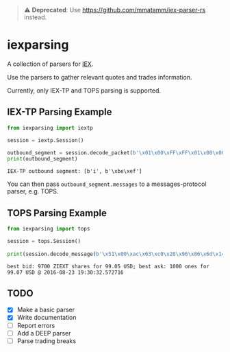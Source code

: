 > :warning: **Deprecated**: Use https://github.com/mmatamm/iex-parser-rs instead.

# iexparsing
A collection of parsers for [IEX](https://exchange.iex.io/).

Use the parsers to gather relevant quotes and trades information. 

Currently, only IEX-TP and TOPS parsing is supported.

## IEX-TP Parsing Example

```py
from iexparsing import iextp

session = iextp.Session()

outbound_segment = session.decode_packet(b'\x01\x00\xFF\xFF\x01\x00\x00\x00\x00\x00\x87\x42\x07\x00\x02\x00\x8c\xa6\x21\x00\x00\x00\x00\x00\xca\xc3\x00\x00\x00\x00\x00\x00\xec\x45\xc2\x20\x96\x86\x6d\x14\x01\x00\x69\x02\x00\xBE\xEF')
print(outbound_segment)
```

```
IEX-TP outbound segment: [b'i', b'\xbe\xef']
```

You can then pass `outbound_segment.messages` to a messages-protocol parser, e.g. TOPS.

## TOPS Parsing Example

```py
from iexparsing import tops

session = tops.Session()
    
print(session.decode_message(b'\x51\x00\xac\x63\xc0\x20\x96\x86\x6d\x14\x5a\x49\x45\x58\x54\x20\x20\x20\xe4\x25\x00\x00\x24\x1d\x0f\x00\x00\x00\x00\x00\xec\x1d\x0f\x00\x00\x00\x00\x00\xe8\x03\x00\x00'))
```

```
best bid: 9700 ZIEXT shares for 99.05 USD; best ask: 1000 ones for 99.07 USD @ 2016-08-23 19:30:32.572716
```

## TODO

- [x] Make a basic parser
- [x] Write documentation
- [ ] Report errors
- [ ] Add a DEEP parser
- [ ] Parse trading breaks
